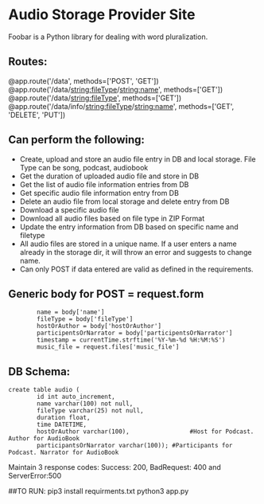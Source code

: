 # Audio Storage Provider Site


Foobar is a Python library for dealing with word pluralization.

## Routes:

@app.route('/data', methods=['POST', 'GET'])
@app.route('/data/<string:fileType>/<string:name>', methods=['GET'])
@app.route('/data/<string:fileType>', methods=['GET'])
@app.route('/data/info/<string:fileType>/<string:name>', methods=['GET', 'DELETE', 'PUT'])

## Can perform the following:
- Create, upload and store an audio file entry in DB and local storage. File Type can be song, podcast, audiobook
- Get the duration of uploaded audio file and store in DB
- Get the list of audio file information entries from DB
- Get specific audio file information entry from DB
- Delete an audio file from local storage and delete entry from DB
- Download a specific audio file
- Download all audio files based on file type in ZIP Format
- Update the entry information from DB based on specific name and filetype
- All audio files are stored in a unique name. If a user enters a name already in the storage dir, it will throw an error and suggests to change name.
- Can only POST if data entered are valid as defined in the requirements.


## Generic body for POST = request.form

```
        name = body['name']
        fileType = body['fileType']
        hostOrAuthor = body['hostOrAuthor']
        participentsOrNarrator = body['participentsOrNarrator']
        timestamp = currentTime.strftime('%Y-%m-%d %H:%M:%S')
        music_file = request.files['music_file']

```

## DB Schema:

```
create table audio (
        id int auto_increment,
        name varchar(100) not null,
        fileType varchar(25) not null,
        duration float,
        time DATETIME,
        hostOrAuthor varchar(100),                 #Host for Podcast. Author for AudioBook
        participantsOrNarrator varchar(100)); #Participants for Podcast. Narrator for AudioBook

```
Maintain 3 response codes:
Success: 200, BadRequest: 400 and ServerError:500


##TO RUN:
pip3 install requirments.txt
python3 app.py
